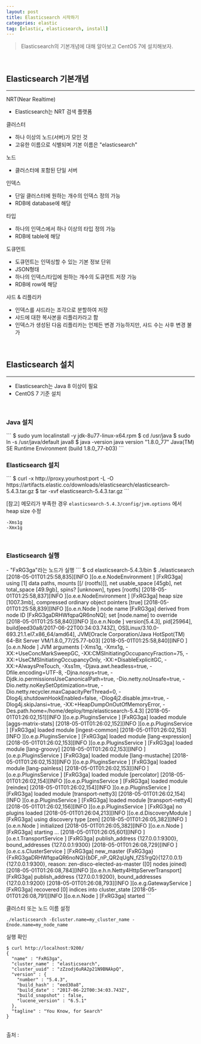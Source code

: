 ```yaml
---
layout: post
title: Elasticsearch 시작하기  
categories: elastic 
tag: [elastic, elasticsearch, install]
---
```

> Elasticsearch의 기본개념에 대해 알아보고 CentOS 7에 설치해보자. 

<br>
<h2>Elasticsearch 기본개념</h2>

- - -
NRT(Near Realtime)
- Elasticsearch는 NRT 검색 플랫폼

클러스터
- 하나 이상의 노드(서버)가 모인 것
- 고유한 이름으로 식별되며 기본 이름은 "elasticsearch"

노드
- 클러스터에 포함된 단일 서버

인덱스
- 단일 클러스터에 원하는 개수의 인덱스 정의 가능 
- RDB에 database에 해당 

타입
- 하나의 인덱스에서 하나 이상의 타입 정의 가능 
- RDB에 table에 해당 

도큐먼트
- 도큐먼트는 인덱싱할 수 있는 기본 정보 단위
- JSON형태
- 하나의 인덱스/타입에 원하는 개수의 도큐먼트 저장 가능
- RDB에 row에 해당 

샤드 & 리플리카
- 인덱스를 샤드라는 조각으로 분할하여 저장
- 샤드에 대한 복사본을 리플리카라고 함
- 인덱스가 생성된 다음 리플리카는 언제든 변경 가능하지만, 샤드 수는 사후 변경 불가 

<br>
<h2>Elasticsearch 설치</h2>

- - -

- Elasticsearch는 Java 8 이상이 필요
- CentOS 7 기준 설치

<br>
<h3>Java 설치</h3>
```
$ sudo yum localinstall -y jdk-8u77-linux-x64.rpm
$ cd /usr/java
$ sudo ln -s /usr/java/default java8
$ java -version
java version "1.8.0_77"
Java(TM) SE Runtime Environment (build 1.8.0_77-b03)
```

<br>
<h3>Elasticsearch 설치</h3>
```
$ curl -x http://proxy.yourhost:port -L -O https://artifacts.elastic.co/downloads/elasticsearch/elasticsearch-5.4.3.tar.gz
$ tar -xvf elasticsearch-5.4.3.tar.gz
```

[참고] 메모리가 부족한 경우 `elasticsearch-5.4.3/config/jvm.options` 에서 heap size 수정
```
-Xms1g
-Xmx1g
```

<br>
<h3>Elasticsearch 실행</h3>
- "FxRG3ga"라는 노드가 실행
```
$ cd elasticsearch-5.4.3/bin
$ ./elasticsearch
[2018-05-01T01:25:58,835][INFO ][o.e.e.NodeEnvironment    ] [FxRG3ga] using [1] data paths, mounts [[/ (rootfs)]], net usable_space [45gb], net total_space [49.9gb], spins? [unknown], types [rootfs]
[2018-05-01T01:25:58,837][INFO ][o.e.e.NodeEnvironment    ] [FxRG3ga] heap size [1007.3mb], compressed ordinary object pointers [true]
[2018-05-01T01:25:58,839][INFO ][o.e.n.Node               ] node name [FxRG3ga] derived from node ID [FxRG3gaDRHWfqpaQR6noNQ]; set [node.name] to override
[2018-05-01T01:25:58,840][INFO ][o.e.n.Node               ] version[5.4.3], pid[25964], build[eed30a8/2017-06-22T00:34:03.743Z], OS[Linux/3.10.0-693.21.1.el7.x86_64/amd64], JVM[Oracle Corporation/Java HotSpot(TM) 64-Bit Server VM/1.8.0_77/25.77-b03]
[2018-05-01T01:25:58,840][INFO ][o.e.n.Node               ] JVM arguments [-Xms1g, -Xmx1g, -XX:+UseConcMarkSweepGC, -XX:CMSInitiatingOccupancyFraction=75, -XX:+UseCMSInitiatingOccupancyOnly, -XX:+DisableExplicitGC, -XX:+AlwaysPreTouch, -Xss1m, -Djava.awt.headless=true, -Dfile.encoding=UTF-8, -Djna.nosys=true, -Djdk.io.permissionsUseCanonicalPath=true, -Dio.netty.noUnsafe=true, -Dio.netty.noKeySetOptimization=true, -Dio.netty.recycler.maxCapacityPerThread=0, -Dlog4j.shutdownHookEnabled=false, -Dlog4j2.disable.jmx=true, -Dlog4j.skipJansi=true, -XX:+HeapDumpOnOutOfMemoryError, -Des.path.home=/home/deploy/tmp/elasticsearch-5.4.3]
[2018-05-01T01:26:02,151][INFO ][o.e.p.PluginsService     ] [FxRG3ga] loaded module [aggs-matrix-stats]
[2018-05-01T01:26:02,152][INFO ][o.e.p.PluginsService     ] [FxRG3ga] loaded module [ingest-common]
[2018-05-01T01:26:02,153][INFO ][o.e.p.PluginsService     ] [FxRG3ga] loaded module [lang-expression]
[2018-05-01T01:26:02,153][INFO ][o.e.p.PluginsService     ] [FxRG3ga] loaded module [lang-groovy]
[2018-05-01T01:26:02,153][INFO ][o.e.p.PluginsService     ] [FxRG3ga] loaded module [lang-mustache]
[2018-05-01T01:26:02,153][INFO ][o.e.p.PluginsService     ] [FxRG3ga] loaded module [lang-painless]
[2018-05-01T01:26:02,153][INFO ][o.e.p.PluginsService     ] [FxRG3ga] loaded module [percolator]
[2018-05-01T01:26:02,154][INFO ][o.e.p.PluginsService     ] [FxRG3ga] loaded module [reindex]
[2018-05-01T01:26:02,154][INFO ][o.e.p.PluginsService     ] [FxRG3ga] loaded module [transport-netty3]
[2018-05-01T01:26:02,154][INFO ][o.e.p.PluginsService     ] [FxRG3ga] loaded module [transport-netty4]
[2018-05-01T01:26:02,156][INFO ][o.e.p.PluginsService     ] [FxRG3ga] no plugins loaded
[2018-05-01T01:26:04,213][INFO ][o.e.d.DiscoveryModule    ] [FxRG3ga] using discovery type [zen]
[2018-05-01T01:26:05,382][INFO ][o.e.n.Node               ] initialized
[2018-05-01T01:26:05,382][INFO ][o.e.n.Node               ] [FxRG3ga] starting ...
[2018-05-01T01:26:05,601][INFO ][o.e.t.TransportService   ] [FxRG3ga] publish_address {127.0.0.1:9300}, bound_addresses {127.0.0.1:9300}
[2018-05-01T01:26:08,729][INFO ][o.e.c.s.ClusterService   ] [FxRG3ga] new_master {FxRG3ga}{FxRG3gaDRHWfqpaQR6noNQ}{bDF_nP_QR2qUgN_fZS1rgQ}{127.0.0.1}{127.0.0.1:9300}, reason: zen-disco-elected-as-master ([0] nodes joined)
[2018-05-01T01:26:08,784][INFO ][o.e.h.n.Netty4HttpServerTransport] [FxRG3ga] publish_address {127.0.0.1:9200}, bound_addresses {127.0.0.1:9200}
[2018-05-01T01:26:08,793][INFO ][o.e.g.GatewayService     ] [FxRG3ga] recovered [0] indices into cluster_state
[2018-05-01T01:26:08,791][INFO ][o.e.n.Node               ] [FxRG3ga] started
```

클러스터 또는 노드 이름 설정
```
./elasticsearch -Ecluster.name=my_cluster_name -Enode.name=my_node_name
```

실행 확인
```
$ curl http://localhost:9200/
{
  "name" : "FxRG3ga",
  "cluster_name" : "elasticsearch",
  "cluster_uuid" : "zZzodj6uRA2p21N9BNAkpQ",
  "version" : {
    "number" : "5.4.3",
    "build_hash" : "eed30a8",
    "build_date" : "2017-06-22T00:34:03.743Z",
    "build_snapshot" : false,
    "lucene_version" : "6.5.1"
  },
  "tagline" : "You Know, for Search"
}
```

<br>
출처 : <https://www.elastic.co/guide/kr/elasticsearch/reference/current/getting-started.html>


